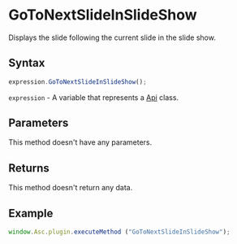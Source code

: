 # GoToNextSlideInSlideShow

Displays the slide following the current slide in the slide show.

## Syntax

```javascript
expression.GoToNextSlideInSlideShow();
```

`expression` - A variable that represents a [Api](../Api.md) class.

## Parameters

This method doesn't have any parameters.

## Returns

This method doesn't return any data.

## Example

```javascript
window.Asc.plugin.executeMethod ("GoToNextSlideInSlideShow");
```
